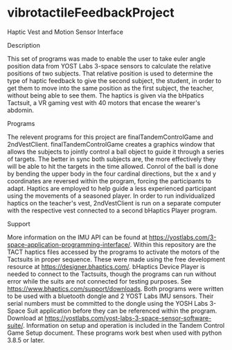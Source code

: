 # vibrotactileFeedbackProject
Haptic Vest and Motion Sensor Interface

Description

This set of programs was made to enable the user to take euler angle position data from YOST Labs 3-space sensors to calculate the relative positions of two subjects.
That relative position is used to determine the type of haptic feedback to give the second subject, the student, in order to get them to move into the same
position as the first subject, the teacher, without being able to see them. The haptics is given via the bHpatics Tactsuit, a VR gaming vest with 40 motors that encase the wearer's abdomin.  

Programs

The relevent programs for this project are finalTandemControlGame and 2ndVestClient. finalTandemControlGame creates a graphics window that allows the subjects to jointly control a ball object to guide it through a series of targets. The better in sync both subjects are, the more effectively they will be able to hit the 
targets in the time allowed. Conrol of the ball is done by bending the upper body in the four cardinal directions, but the x and y coordinates are reversed within the program, forcing the participants to adapt. Haptics are employed to help guide a less experienced participant using the movements of a seasoned player. In order to run individualized haptics on the teacher's vest, 2ndVestClient is run on a separate computer with the respective vest connected to a second bHaptics Player program.

Support

More information on the IMU API can be found at https://yostlabs.com/3-space-application-programming-interface/. Within this repository are the TACT haptics files accessed by the programs to activate the motors of the Tactsuits in proper sequence. These were made using the free development resource at https://designer.bhaptics.com/. bHaptics Device Player is needed to connect to the Tactsuits, though the programs can run without error while the suits are not connected for testing purposes. See https://www.bhaptics.com/support/downloads. Both programs were written to be used with a bluetooth dongle and 2 YOST Labs IMU sensors. Their serial numbers must be committed to the dongle using the YOSH Labs 3-Space Suit application before they can be referenced within the program. Download at https://yostlabs.com/yost-labs-3-space-sensor-software-suite/. Information on setup and operation is included in the Tandem Control Game Setup document. These programs work best when used with python 3.8.5 or later.

